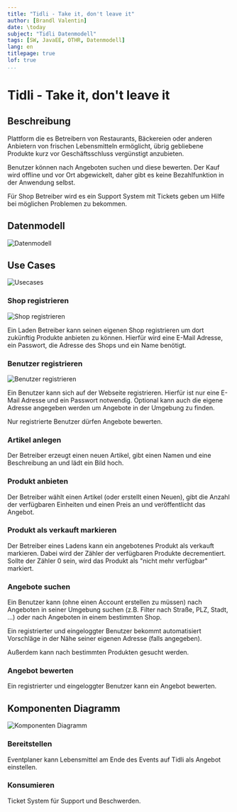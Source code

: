 ```yaml
---
title: "Tidli - Take it, don't leave it"
author: [Brandl Valentin]
date: \today
subject: "Tidli Datenmodell"
tags: [SW, JavaEE, OTHR, Datenmodell]
lang: en
titlepage: true
lof: true
...
```


# Tidli - Take it, don't leave it

## Beschreibung

Plattform die es Betreibern von Restaurants, Bäckereien oder anderen
Anbietern von frischen Lebensmitteln ermöglicht, übrig gebliebene
Produkte kurz vor Geschäftsschluss vergünstigt anzubieten.

Benutzer können nach Angeboten suchen und diese bewerten. Der Kauf
wird offline und vor Ort abgewickelt, daher gibt es keine
Bezahlfunktion in der Anwendung selbst.

Für Shop Betreiber wird es ein Support System mit Tickets geben um
Hilfe bei möglichen Problemen zu bekommen.

## Datenmodell

![Datenmodell](./tidli.png)

## Use Cases

![Usecases](./usecases.png)

### Shop registrieren

![Shop registrieren](./register_shop.png)

Ein Laden Betreiber kann seinen eigenen Shop registrieren um dort
zukünftig Produkte anbieten zu können. Hierfür wird eine E-Mail
Adresse, ein Passwort, die Adresse des Shops und ein Name benötigt.

### Benutzer registrieren

![Benutzer registrieren](./register_user.png)

Ein Benutzer kann sich auf der Webseite registrieren. Hierfür ist nur
eine E-Mail Adresse und ein Passwort notwendig. Optional kann auch die
eigene Adresse angegeben werden um Angebote in der Umgebung zu finden.

Nur registrierte Benutzer dürfen Angebote bewerten.

### Artikel anlegen

Der Betreiber erzeugt einen neuen Artikel, gibt einen Namen und eine
Beschreibung an und lädt ein Bild hoch.

### Produkt anbieten

Der Betreiber wählt einen Artikel (oder erstellt einen Neuen), gibt
die Anzahl der verfügbaren Einheiten und einen Preis an und
veröffentlicht das Angebot.

### Produkt als verkauft markieren

Der Betreiber eines Ladens kann ein angebotenes Produkt als verkauft
markieren. Dabei wird der Zähler der verfügbaren Produkte
decrementiert. Sollte der Zähler 0 sein, wird das Produkt als "nicht
mehr verfügbar" markiert.

### Angebote suchen

Ein Benutzer kann (ohne einen Account erstellen zu müssen) nach
Angeboten in seiner Umgebung suchen (z.B. Filter nach Straße, PLZ,
Stadt, ...) oder nach Angeboten in einem bestimmten Shop.

Ein registrierter und eingeloggter Benutzer bekommt automatisiert
Vorschläge in der Nähe seiner eigenen Adresse (falls angegeben).

Außerdem kann nach bestimmten Produkten gesucht werden.

### Angebot bewerten

Ein registrierter und eingeloggter Benutzer kann ein Angebot bewerten.

## Komponenten Diagramm

![Komponenten Diagramm](./components.png)

### Bereitstellen

Eventplaner kann Lebensmittel am Ende des Events auf Tidli als Angebot
einstellen.

### Konsumieren

Ticket System für Support und Beschwerden.
